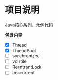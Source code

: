 # 项目说明

Java核心系列，示例代码



**包含内容**

- [x] Thread 
- [x] ThreadPool
- [ ] synchronized
- [ ] volatile
- [ ] ReentrantLock
- [ ] concurrent